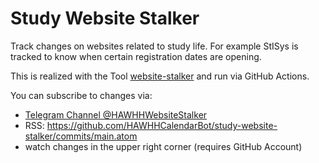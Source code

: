 # Study Website Stalker

Track changes on websites related to study life.
For example StISys is tracked to know when certain registration dates are opening.

This is realized with the Tool [website-stalker](https://github.com/EdJoPaTo/website-stalker) and run via GitHub Actions.

You can subscribe to changes via:
- [Telegram Channel @HAWHHWebsiteStalker](https://telegram.me/HAWHHWebsiteStalker)
- RSS: https://github.com/HAWHHCalendarBot/study-website-stalker/commits/main.atom
- watch changes in the upper right corner (requires GitHub Account)
